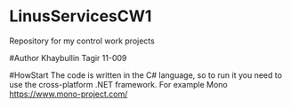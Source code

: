 # LinusServicesCW1
Repository for my control work projects

#Author
Khaybullin Tagir 11-009

#HowStart
The code is written in the C# language, so to run it you need to use the cross-platform .NET framework. For example Mono https://www.mono-project.com/

